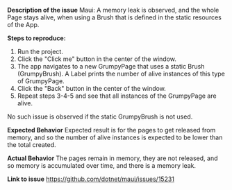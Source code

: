 **Description of the issue**
Maui: A memory leak is observed, and the whole Page stays alive, when using a Brush that is defined in the static resources of the App.

**Steps to reproduce:**
1. Run the project.
2. Click the "Click me" button in the center of the window.
3. The app navigates to a new GrumpyPage that uses a static Brush (GrumpyBrush). A Label prints the number of alive instances of this type of GrumpyPage.
4. Click the "Back" button in the center of the window.
5. Repeat steps 3-4-5 and see that all instances of the GrumpyPage are alive.

No such issue is observed if the static GrumpyBrush is not used.

**Expected Behavior**
Expected result is for the pages to get released from memory, and so the number of alive instances is expected to be lower than the total created.

**Actual Behavior**
The pages remain in memory, they are not released, and so memory is accumulated over time, and there is a memory leak.

**Link to issue**
https://github.com/dotnet/maui/issues/15231
